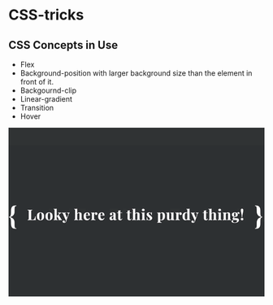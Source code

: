 # CSS-tricks 
## CSS Concepts in Use
* Flex
* Background-position with larger background size than the element in front of it.
* Backgournd-clip
* Linear-gradient
* Transition 
* Hover

![](shiny.gif)



